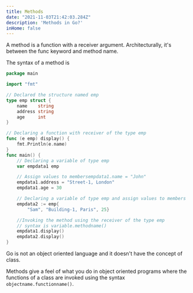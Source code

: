 ```yaml
---
title: Methods
date: "2021-11-03T21:42:03.284Z"
description: 'Methods in Go?'
inHome: false
---
```


A method is a function with a receiver argument. Architecturally, it's between the func keyword and method name.

The syntax of a method is

```go
package main

import "fmt"

// Declared the structure named emp
type emp struct {
	name    string
	address string
	age     int
}

// Declaring a function with receiver of the type emp
func (e emp) display() {
	fmt.Println(e.name)
}
func main() {
	// Declaring a variable of type emp
	var empdata1 emp

	// Assign values to membersempdata1.name = "John"
	empdata1.address = "Street-1, London"
	empdata1.age = 30

	// Declaring a variable of type emp and assign values to members
	empdata2 := emp{
		"Sam", "Building-1, Paris", 25}

	//Invoking the method using the receiver of the type emp
	// syntax is variable.methodname()
	empdata1.display()
	empdata2.display()
}
```

Go is not an object oriented language and it doesn't have the concept of class.

Methods give a feel of what you do in object oriented programs where the functions of a class are invoked using the syntax `objectname.functionname()`.

